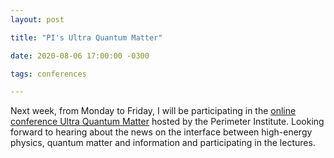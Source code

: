 ```yaml
---
layout: post

title: "PI's Ultra Quantum Matter"

date: 2020-08-06 17:00:00 -0300

tags: conferences

---
```


Next week, from Monday to Friday, I will be participating in the [online conference Ultra Quantum Matter](https://www.perimeterinstitute.ca/conferences/online-school-ultra-quantum-matter) hosted by the Perimeter Institute.
Looking forward to hearing about the news on the interface between high-energy physics, quantum matter and information and participating in the lectures.
